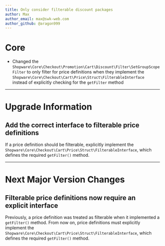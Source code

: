 ```yaml
---
title: Only consider filterable discount packages
author: Max
author_email: max@swk-web.com
author_github: @aragon999
---
```


# Core
* Changed the `Shopware\Core\Checkout\Promotion\Cart\Discount\Filter\SetGroupScopeFilter` to only filter for price definitions when they implement the `Shopware\Core\Checkout\Cart\Price\Struct\FilterableInterface` instead of explicitly checking for the `getFilter` method

___
# Upgrade Information
## Add the correct interface to filterable price definitions
If a price definition should be filterable, explicitly implement the `Shopware\Core\Checkout\Cart\Price\Struct\FilterableInterface`, which defines the required `getFilter()` method.
___
# Next Major Version Changes
## Filterable price definitions now require an explicit interface
Previously, a price definition was treated as filterable when it implemented a `getFilter()` method. From now on, price definitions must explicitly implement the
`Shopware\Core\Checkout\Cart\Price\Struct\FilterableInterface`, which defines the required `getFilter()` method.
